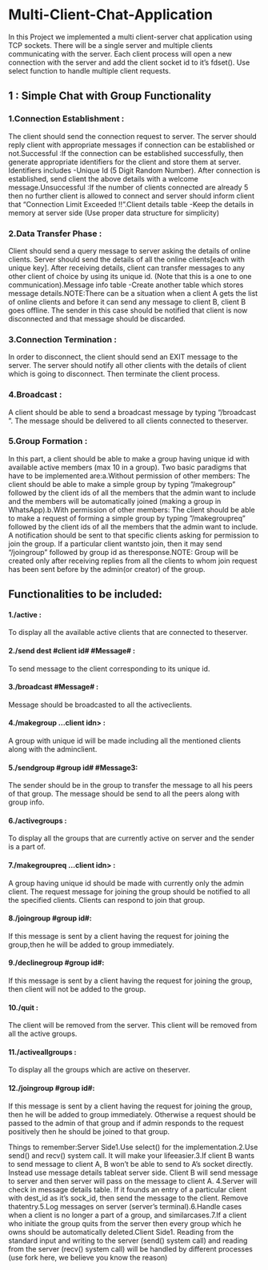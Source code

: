 # Multi-Client-Chat-Application

In this Project we implemented a multi client-server chat application using TCP sockets. There will be a single server and multiple clients communicating with the server.
Each  client  process  will  open  a  new connection with the server and add the client socket id to it’s fdset(). Use select function to handle multiple client requests.


## 1 : Simple Chat with Group Functionality
### 1.Connection Establishment :
The client should send the connection request to server. The server  should  reply  client  with  appropriate  messages  if  connection  can  be  established  or not.Successful :If  the  connection  can  be  established  successfully,  then  generate  appropriate  identifiers for the  client  and  store  them  at  server.  Identifiers  includes -Unique  Id  (5  Digit  Random Number).  After  connection  is  established,  send  client  the  above  details  with  a  welcome message.Unsuccessful :If the number of clients connected are already 5 then no further client is allowed to connect and server should inform client that “Connection Limit Exceeded !!”.Client details table -Keep the details in memory at server side (Use proper data structure for simplicity)

### 2.Data Transfer Phase :
Client should send a query message to server asking the details of online clients. Server should send the details of all the online clients[each with unique key]. After receiving details, client can transfer messages to any other client of choice by using its unique id. (Note that this is a one to one communication).Message info table -Create another table which stores message details.NOTE:There  can  be  a  situation  when  a  client  A  gets  the  list  of  online  clients  and  before  it can  send  any  message  to  client  B,  client  B  goes  offline.  The  sender  in  this  case  should  be notified that client is now disconnected and that message should be discarded.

### 3.Connection Termination :
In order to disconnect, the client should send an EXIT message to  the  server.  The  server  should notify  all  other  clients with  the  details  of  client  which  is going to disconnect. Then terminate the client process.

### 4.Broadcast : 
A client should be able to send a broadcast message by typing “/broadcast ”. The message should be delivered to all clients connected to theserver.

### 5.Group Formation : 
In this part, a client should be able to make a group having unique id with  available  active  members  (max  10  in  a  group).  Two  basic  paradigms  that  have  to  be implemented are:a.Without  permission  of  other  members: The client should be able to make a simple group by typing ”/makegroup” followed by the client ids of all the members that the admin  want  to  include  and  the  members  will  be  automatically  joined  (making  a group in WhatsApp).b.With permission of other members: The client should be able to make a request of forming a simple group by typing ”/makegroupreq” followed by the client ids of all the  members  that  the  admin  want  to  include.  A  notification  should  be  sent  to  that specific clients asking for permission to join the group. If a particular client wantsto join, then it may send “/joingroup” followed by group id as theresponse.NOTE: Group will be created only after receiving replies from all the clients to whom join request has been sent before by the admin(or creator) of the group. 

## Functionalities to be included:

#### 1./active :
To display all the available active clients that are connected to theserver.
#### 2./send dest #client id#  #Message# : 
To send message to the client corresponding to its unique id.
#### 3./broadcast #Message# : 
Message should be broadcasted to all the activeclients.
#### 4./makegroup <client id1> <client id2> ...client idn> :
A group with unique id will be made including all the mentioned clients along with the adminclient.
#### 5./sendgroup  #group  id#  #Message3:  
The  sender  should  be  in  the  group  to  transfer the  message  to  all  his  peers  of  that  group.  The  message  should  be  send  to all  the peers along with group info.
#### 6./activegroups : 
To display all the groups that are currently active on server and the sender is a part of.
#### 7./makegroupreq  <client  id1>  <client  id2> ...client  idn> :
A group having unique id should  be  made  with  currently only  the  admin  client.  The  request  message  for joining the group should  be notified to all the specified clients. Clients can respond to join that group.
#### 8./joingroup  #group  id#: 
If  this  message  is  sent  by  a  client  having  the  request  for joining the group,then he will be added to group immediately.
#### 9./declinegroup  #group  id#:
If this message is sent by a client having the request for joining the group, then client will not be added to the group.
#### 10./quit :
The client will be removed from the server. This client will be removed from all the active groups.
#### 11./activeallgroups :
To display all the groups which are active on theserver.
#### 12./joingroup  #group  id#: 
If  this  message  is  sent  by  a  client  having  the  request  for joining the group, then he will be added to group immediately. Otherwise a request should  be  passed  to  the  admin  of  that  group  and  if  admin  responds  to  the  request positively then he should be joined to that group.

Things to remember:Server Side1.Use select() for the implementation.2.Use send() and recv() system call. It will make your lifeeasier.3.If client B wants to send message to client A, B won’t be able to send to A’s socket directly. Instead use message details tableat server side. Client B will send message to server and then server will pass on the message to client A.
4.Server will check in message details table. If it founds an entry of a particular client with dest_id as it’s sock_id, then send the message to the client. Remove thatentry.5.Log messages on server (server’s terminal).6.Handle cases when a client is no longer a part of a group, and similarcases.7.If a client who initiate the group quits from the server then every group which he owns should be automatically deleted.Client Side1. Reading from the standard input and writing to the server (send() system call) and reading from the server (recv() system call) will be handled by different processes (use fork here, we believe you know the reason)
